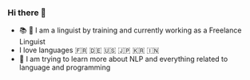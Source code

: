 ### Hi there 👋


-  :books: :speech_balloon: I am a linguist by training and currently working as a Freelance Linguist
-  I love languages :fr: :de: :us: :jp: :kr: 🇮🇳
- 🔭 I am trying to learn more about NLP and everything related to language and programming 


<!--
**clairefiltz/clairefiltz** is a ✨ _special_ ✨ repository because its `README.md` (this file) appears on your GitHub profile.

Here are some ideas to get you started:

- 🔭 I’m currently working on ...
- 🌱 I’m currently learning ...
- 👯 I’m looking to collaborate on ...
- 🤔 I’m looking for help with ...
- 💬 Ask me about ...
- 📫 How to reach me: ...
- 😄 Pronouns: ...
- ⚡ Fun fact: ...
-->

